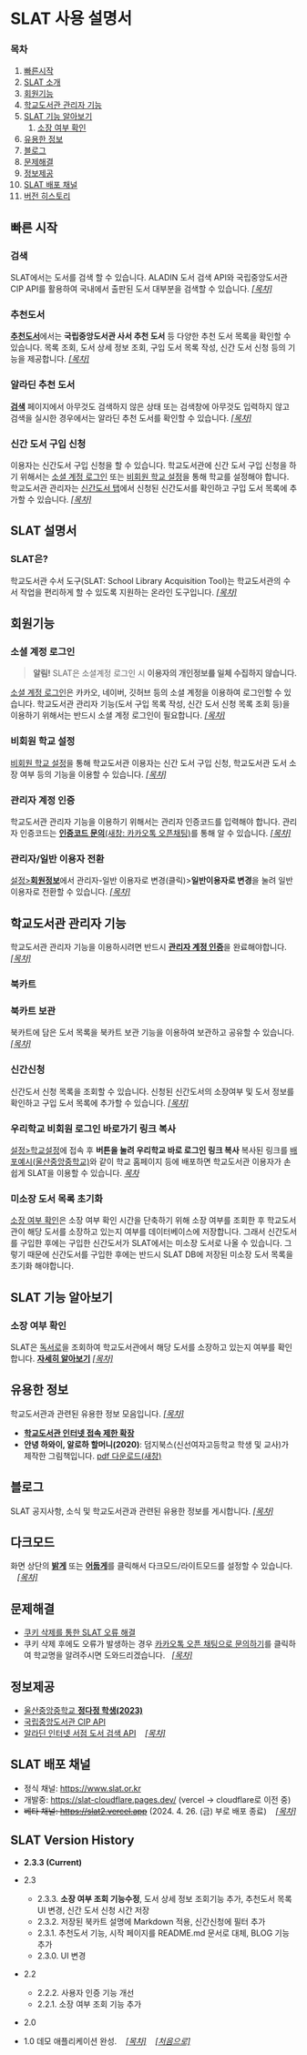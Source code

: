 # SLAT 사용 설명서

### 목차

1. [빠른시작](#빠른-시작)
1. [SLAT 소개](#slat은)
1. [회원기능](#회원기능)
1. [학교도서관 관리자 기능](#학교도서관-관리자-기능)
1. [SLAT 기능 알아보기](#slat-기능-알아보기)
   1. [소장 여부 확인](#소장-여부-확인)
1. [유용한 정보](#유용한-정보)
1. [블로그](#블로그)
1. [문제해결](#문제해결)
1. [정보제공](#정보제공)
1. [SLAT 배포 채널](#slat-배포-채널)
1. [버전 히스토리](#slat-version-history)

## 빠른 시작

### 검색

SLAT에서는 도서를 <label id="searchInputLabel2" for="searchInput" class="font-blod text-indigo-500">검색</label> 할 수 있습니다. ALADIN 도서 검색 API와 국립중앙도서관 CIP API를 활용하여 국내에서 출판된 도서 대부분을 검색할 수 있습니다. [_[목차]_](#목차)

### 추천도서

[**추천도서**](/recommend)에서는 **국립중앙도서관 사서 추천 도서** 등 다양한 추천 도서 목록을 확인할 수 있습니다. 목록 조회, 도서 상세 정보 조회, 구입 도서 목록 작성, 신간 도서 신청 등의 기능을 제공합니다. [_[목차]_](#목차)

### 알라딘 추천 도서

[**검색**](/search) 페이지에서 아무것도 검색하지 않은 상태 또는 검색창에 아무것도 입력하지 않고 검색을 실시한 경우에서는 알라딘 추천 도서를 확인할 수 있습니다. [_[목차]_](#목차)

### 신간 도서 구입 신청

이용자는 신간도서 구입 신청을 할 수 있습니다. 학교도서관에 신간 도서 구입 신청을 하기 위해서는 [소셜 계정 로그인](#소셜-계정-로그인) 또는 [비회원 학교 설정](#비회원-학교-설정)을 통해 학교를 설정해야 합니다. 학교도서관 관리자는 [신간도서 탭](/bookrequest)에서 신청된 신간도서를 확인하고 구입 도서 목록에 추가할 수 있습니다. [_[목차]_](#목차)

## SLAT 설명서

### SLAT은?

학교도서관 수서 도구(SLAT: School Library Acquisition Tool)는 학교도서관의 수서 작업을 편리하게 할 수 있도록 지원하는 온라인 도구입니다. [_[목차]_](#목차)

## 회원기능

### 소셜 계정 로그인

> **알림!** SLAT은 소셜계정 로그인 시 **이용자의 개인정보를 일체 수집하지 않습니다.**

[소셜 계정 로그인](/api/auth/signin)은 카카오, 네이버, 깃허브 등의 소셜 계정을 이용하여 로그인할 수 있습니다. 학교도서관 관리자 기능(도서 구입 목록 작성, 신간 도서 신청 목록 조회 등)을 이용하기 위해서는 반드시 소셜 계정 로그인이 필요합니다. [_[목차]_](#목차)

### 비회원 학교 설정

[비회원 학교 설정](./init/guest)을 통해 학교도서관 이용자는 신간 도서 구입 신청, 학교도서관 도서 소장 여부 등의 기능을 이용할 수 있습니다. [_[목차]_](#목차)

### 관리자 계정 인증

학교도서관 관리자 기능을 이용하기 위해서는 관리자 인증코드를 입력해야 합니다. 관리자 인증코드는 [**인증코드 문의**(새창: 카카오톡 오픈채팅)](https://open.kakao.com/o/sXKbtVXf?)를 통해 알 수 있습니다. [_[목차]_](#목차)

### 관리자/일반 이용자 전환

[설정>**회원정보**](/init)에서 관리자-일반 이용자로 변경(클릭)>**일반이용자로 변경**을 눌려 일반이용자로 전환할 수 있습니다. [_[목차]_](#목차)

## 학교도서관 관리자 기능

학교도서관 관리자 기능을 이용하시려면 반드시 [**관리자 계정 인증**](#관리자-계정-인증)을 완료해야합니다. [_[목차]_](#목차)

### 북카트

### 북카트 보관

북카트에 담은 도서 목록을 북카트 보관 기능을 이용하여 보관하고 공유할 수 있습니다. [_[목차]_](#목차)

### 신간신청

신간도서 신청 목록을 조회할 수 있습니다. 신청된 신간도서의 소장여부 및 도서 정보를 확인하고 구입 도서 목록에 추가할 수 있습니다. [_[목차]_](#목차)

### 우리학교 비회원 로그인 바로가기 링크 복사

[설정>학교설정](/init/school)에 접속 후 **버튼을 눌려 우리학교 바로 로그인 링크 복사** 복사된 링크를 [배포예시(울산중앙중학교)](https://school.use.go.kr/usjm-m/M010301/view/3161941?)와 같이 학교 홈페이지 등에 배포하면 학교도서관 이용자가 손쉽게 SLAT을 이용할 수 있습니다. [_목차_](#목차)

### 미소장 도서 목록 초기화

[소장 여부 확인](#소장-여부-확인)은 소장 여부 확인 시간을 단축하기 위해 소장 여부를 조회한 후 학교도서관이 해당 도서를 소장하고 있는지 여부를 데이터베이스에 저장합니다. 그래서 신간도서를 구입한 후에는 구입한 신간도서가 SLAT에서는 미소장 도서로 나올 수 있습니다. 그렇기 때문에 신간도서를 구입한 후에는 반드시 SLAT DB에 저장된 미소장 도서 목록을 초기화 해야합니다.

## SLAT 기능 알아보기

### 소장 여부 확인

SLAT은 [독서로](https://read365.edunet.net/)을 조회하여 학교도서관에서 해당 도서를 소장하고 있는지 여부를 확인합니다. [**자세히 알아보기**](/blog/6625b59fe11dc4eb7ed6fdcb) [_[목차]_](#목차)

## 유용한 정보

학교도서관과 관련된 유용한 정보 모음입니다. [_[목차]_](#목차)

- [**학교도서관 인터넷 접속 제한 확장**](/blog/학교도서관-인터넷-접속-제한-확장.md)
- **안녕 하와이, 알로하 할머니(2020)**: 덤지북스(신선여자고등학교 학생 및 교사)가 제작한 그림책입니다. [pdf 다운로드(새창)](https://drive.google.com/file/d/1SL0FCw4NH9Duqeft7s1hhVevSayj7p67/view?usp=sharing)

## 블로그

SLAT 공지사항, 소식 및 학교도서관과 관련된 유용한 정보를 게시합니다. [_[목차]_](#목차)

## 다크모드
화면 상단의 [**밝게**](#darkmode) 또는 [**어둡게**](#darkmode)를 클릭해서 다크모드/라이트모드를 설정할 수 있습니다. &nbsp;&nbsp; [_[목차]_](#목차)

## 문제해결

- [쿠키 삭제를 통한 SLAT 오류 해결](/blog/쿠키-삭제를-통한-문제-해결.md)
- 쿠키 삭제 후에도 오류가 발생하는 경우 [카카오톡 오픈 채팅으로 문의하기](https://open.kakao.com/o/sXKbtVXf?)를 클릭하여 학교명을 알려주시면 도와드리겠습니다. &nbsp;&nbsp;[_[목차]_](#목차)

## 정보제공

- [울산중앙중학교 **정다정 학생(2023)**](https://raw.githubusercontent.com/freebird920/slat-markdown/2c9cd8e8bb85005ff41b568469ffa7d526563a31/img/slatpicture.svg)
- [국립중앙도서관 CIP API](https://www.nl.go.kr/NL/contents/N31101030400.do)
- [알라딘 인터넷 서점 도서 검색 API](https://www.aladin.co.kr/) &nbsp;&nbsp; [_[목차]_](#목차)

## SLAT 배포 채널

- 정식 채널: https://www.slat.or.kr
- 개발중: https://slat-cloudflare.pages.dev/ (vercel -> cloudflare로 이전 중)
- ~~베타 채널: https://slat2.vercel.app~~ (2024. 4. 26. (금) 부로 배포 종료) &nbsp;&nbsp; [_[목차]_](#목차)

## SLAT Version History

- **2.3.3 (Current)**

- 2.3
  - 2.3.3. **소장 여부 조회 기능수정**, 도서 상세 정보 조회기능 추가, 추천도서 목록 UI 변경, 신간 도서 신청 시간 저장
  - 2.3.2. 저장된 북카트 설명에 Markdown 적용, 신간신청에 필터 추가
  - 2.3.1. 추천도서 기능, 시작 페이지를 README.md 문서로 대체, BLOG 기능 추가
  - 2.3.0. UI 변경
- 2.2
  - 2.2.2. 사용자 인증 기능 개선
  - 2.2.1. 소장 여부 조회 기능 추가
- 2.0
- 1.0 데모 애플리케이션 완성. &nbsp;&nbsp; [_[목차]_](#목차) &nbsp;&nbsp; [_[처음으로]_](#top)

